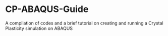 # CP-ABAQUS-Guide
A compilation of codes and a brief tutorial on creating and running a Crystal Plasticity simulation on ABAQUS
